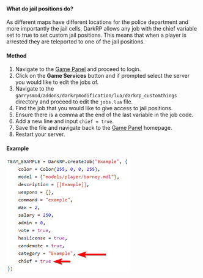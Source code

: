 #### What do jail positions do?
As different maps have different locations for the police department and more importantly the jail cells, DarkRP allows any job with the chief variable set to true to set custom jail positions. This means that when a player is arrested they are teleported to one of the jail positions.

#### Method
1. Navigate to the [Game Panel](https://gamepanel.hexanenetworks.com) and proceed to login.
2. Click on the **Game Services** button and if prompted select the server you would like to edit the jobs of.
3. Navigate to the ``garrysmod/addons/darkrpmodification/lua/darkrp_customthings`` directory and proceed to edit the ``jobs.lua`` file.
4. Find the job that you would like to give access to jail positions.
5. Ensure there is a comma at the end of the last variable in the job code.
6. Add a new line and input ``chief = true``.
7. Save the file and navigate back to the [Game Panel](https://gamepanel.hexanenetworks.com) homepage.
8. Restart your server.

#### Example
![](https://raw.githubusercontent.com/HexaneNetworks/help-assets/master/assets/jailpositions.png)